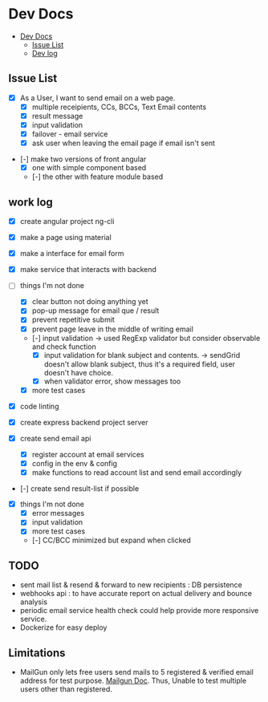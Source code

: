 # Dev Docs

<!-- TOC -->

* [Dev Docs](#dev-docs)
  * [Issue List](#issue-list)
  * [Dev log](#dev-log)

<!-- /TOC -->

## Issue List

* [X] As a User, I want to send email on a web page.
  * [X] multiple receipients, CCs, BCCs, Text Email contents
  * [X] result message
  * [X] input validation
  * [X] failover - email service
  * [X] ask user when leaving the email page if email isn't sent
* [-] make two versions of front angular
    * [X] one with simple component based
    * [-] the other with feature module based

## work log

* [X] create angular project ng-cli
* [X] make a page using material
* [X] make a interface for email form
* [X] make service that interacts with backend
* [ ] things I'm not done
  * [X] clear button not doing anything yet
  * [X] pop-up message for email que / result
  * [X] prevent repetitive submit
  * [X] prevent page leave in the middle of writing email
  * [-] input validation -> used RegExp validator but consider observable and check function
    * [X] input validation for blank subject and contents. -> sendGrid doesn't allow blank subject, thus it's a required field, user doesn't have choice.
    * [X] when validator error, show messages too
  * [X] more test cases
* [X] code linting

* [X] create express backend project server
* [X] create send email api
  * [X] register account at email services
  * [X] config in the env & config
  * [X] make functions to read account list and send email accordingly
* [-] create send result-list if possible
* [X] things I'm not done
  * [X] error messages
  * [X] input validation
  * [X] more test cases
  * [-] CC/BCC minimized but expand when clicked

## TODO

* sent mail list & resend & forward to new recipients : DB persistence
* webhooks api : to have accurate report on actual delivery and bounce analysis
* periodic email service health check could help provide more responsive service.
* Dockerize for easy deploy

## Limitations

* MailGun only lets free users send mails to 5 registered & verified email address for test purpose. [Mailgun Doc](https://documentation.mailgun.com/en/latest/user_manual.html#verifying-your-domain). Thus, Unable to test multiple users other than registered.
